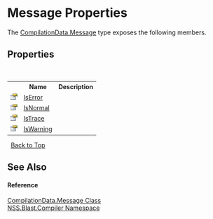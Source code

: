 # Message Properties
 

The <a href="e67b54fe-fb86-7ae8-d46e-8efaf40ec157">CompilationData.Message</a> type exposes the following members.


## Properties
&nbsp;<table><tr><th></th><th>Name</th><th>Description</th></tr><tr><td>![Public property](media/pubproperty.gif "Public property")</td><td><a href="60ee882c-439f-94b2-0034-d0bbb8cdea25">IsError</a></td><td /></tr><tr><td>![Public property](media/pubproperty.gif "Public property")</td><td><a href="4113d483-c60d-5f52-b61d-42dff99b3b49">IsNormal</a></td><td /></tr><tr><td>![Public property](media/pubproperty.gif "Public property")</td><td><a href="cedb9ba5-c84c-fed8-a058-f0a308780332">IsTrace</a></td><td /></tr><tr><td>![Public property](media/pubproperty.gif "Public property")</td><td><a href="cb678e1b-c1a9-0bbc-ae7a-645069e1c7aa">IsWarning</a></td><td /></tr></table>&nbsp;
<a href="#message-properties">Back to Top</a>

## See Also


#### Reference
<a href="e67b54fe-fb86-7ae8-d46e-8efaf40ec157">CompilationData.Message Class</a><br /><a href="26a25caa-f50b-92ad-f15c-dbb9db1493ae">NSS.Blast.Compiler Namespace</a><br />